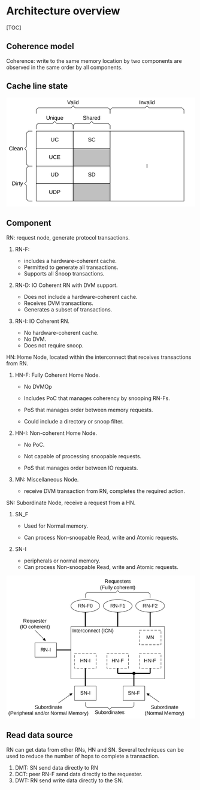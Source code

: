 # Architecture overview

[TOC]

## Coherence model

Coherence: write to the same memory location by two components are observed in the same order by all components.

## Cache line state

![picture 0](../images/355ef43ad351580d5051cc2c4df549c4eb2df884364972a363312624c9f70801.png)  

## Component

RN: request node, generate protocol transactions.

1. RN-F: 

    - includes a hardware-coherent cache.
    - Permitted to generate all transactions.
    - Supports all Snoop transactions.

2. RN-D: IO Coherent RN with DVM support.

    - Does not include a hardware-coherent cache.
    - Receives DVM transactions.
    - Generates a subset of transactions.

3. RN-I: IO Coherent RN.
    - No hardware-coherent cache.
    - No DVM.
    - Does not require snoop.

HN: Home Node, located within the interconnect that receives transactions from RN.

1. HN-F: Fully Coherent Home Node.

    - No DVMOp

    - Includes PoC that manages coherency by snooping RN-Fs.

    - PoS that manages order between memory requests.

    - Could include a directory or snoop filter.

2. HN-I: Non-coherent Home Node.

    - No PoC.

    - Not capable of processing snoopable requests.

    - PoS that manages order between IO requests.

3. MN: Miscellaneous Node.

    - receive DVM transaction from RN, completes the required action.

SN: Subordinate Node, receive a request from a HN.

1. SN_F

    - Used for Normal memory.

    - Can process Non-snoopable Read, write and Atomic requests.

2. SN-I

    - peripherals or normal memory.
    - Can process Non-snoopable Read, write and Atomic requests.

![picture 1](../images/01937e1a39e76d8362ead09f6d61341bfe667d1c30e6984e917b2452d6043a3d.png)  

## Read data source

RN can get data from other RNs, HN and SN. Several techniques can be used to reduce the number of hops to complete a transaction.

1. DMT: SN send data directly to RN
2. DCT: peer RN-F send data directly to the requester.
3. DWT: RN send write data directly to the SN.
